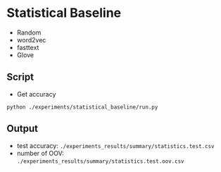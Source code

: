 # Statistical Baseline
- Random
- word2vec
- fasttext
- Glove

## Script
- Get accuracy
```shell script
python ./experiments/statistical_baseline/run.py
```

## Output
- test accuracy: `./experiments_results/summary/statistics.test.csv`
- number of OOV: `./experiments_results/summary/statistics.test.oov.csv`